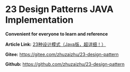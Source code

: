 # 23 Design Patterns JAVA Implementation

 **Convenient for everyone to learn and reference**  

**Article Link:** [23种设计模式（Java版，超详细！）](https://zhuanlan.zhihu.com/p/651451595)

**Gitee:** https://gitee.com/zhuzaizhu/23-design-pattern

**Github:** https://github.com/zhuzaizhu/23-design-pattern